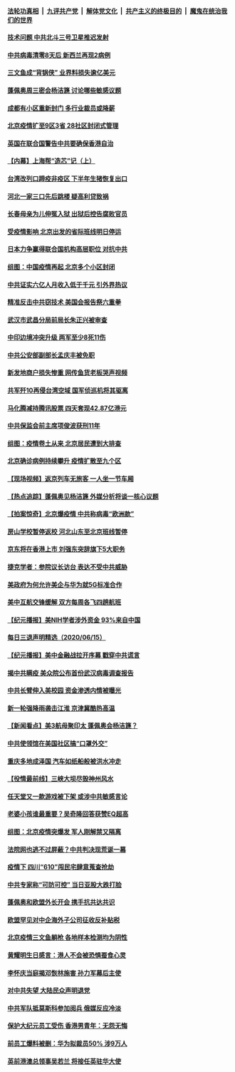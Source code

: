 ####  [法轮功真相](../../../../basic/blob/master/README.md?t=06170202) &nbsp;|&nbsp; [九评共产党](../../../../9ping.md/blob/master/README.md?t=06170202) &nbsp;|&nbsp; [解体党文化](../../../../jtdwh.md/blob/master/README.md?t=06170202)  &nbsp;|&nbsp; [共产主义的终极目的](../../../../gczydzjmd.md/blob/master/README.md?t=06170202) &nbsp;|&nbsp; [魔鬼在统治我们的世界](../../../../mgztzwmdsj.md/blob/master/README.md?t=06170202) 

#### [技术问题 中共北斗三号卫星推迟发射](../pages/nsc413/n12190052.md?t=06170202) 

#### [中共病毒清零8天后 新西兰再现2病例](../pages/nsc413/n12190013.md?t=06170202) 

#### [三文鱼成“背锅侠” 业界料损失逾亿美元](../pages/nsc413/n12190038.md?t=06170202) 

#### [蓬佩奥周三密会杨洁篪 讨论哪些敏感议题](../pages/nsc413/n12190034.md?t=06170202) 

#### [成都有小区重新封门 多行业裁员或降薪](../pages/nsc413/n12189841.md?t=06170202) 

#### [北京疫情扩至9区3省 28社区封闭式管理](../pages/nsc413/n12189881.md?t=06170202) 

#### [英国在联合国警告中共要确保香港自治](../pages/nsc413/n12189994.md?t=06170202) 

#### [【内幕】上海帮“造芯”记（上）](../pages/nsc413/n12156659.md?t=06170202) 

#### [台湾改列口蹄疫非疫区 下半年生猪恢复出口](../pages/nsc413/n12189865.md?t=06170202) 

#### [河北一家三口先后跳楼 疑高利贷致祸](../pages/nsc413/n12189912.md?t=06170202) 

#### [长春母亲为儿伸冤入狱 出狱后控告腐败官员](../pages/nsc413/n12189649.md?t=06170202) 

#### [受疫情影响 北京出发的省际班线明日停运](../pages/nsc413/n12189547.md?t=06170202) 

#### [日本力争赢得联合国机构高层职位 对抗中共](../pages/nsc413/n12189804.md?t=06170202) 

#### [组图：中国疫情再起 北京多个小区封闭](../pages/nsc413/n12189091.md?t=06170202) 

#### [中共证实六亿人月收入低于千元 引外界热议](../pages/nsc413/n12189619.md?t=06170202) 

#### [精准反击中共窃技术 美国会报告祭六重拳](../pages/nsc413/n12186086.md?t=06170202) 

#### [武汉市武昌分局前局长朱正兴被审查](../pages/nsc413/n12189373.md?t=06170202) 


#### [中印边境冲突升级 两军至少8死11伤](../pages/nsc413/n12189414.md?t=06170202) 

#### [中共公安部副部长孟庆丰被免职](../pages/nsc413/n12188915.md?t=06170202) 

#### [新发地商户损失惨重 网传鱼货老板哭声视频](../pages/nsc413/n12189034.md?t=06170202) 

#### [共军歼10再侵台湾空域 国军侦巡机将其驱离](../pages/nsc413/n12189222.md?t=06170202) 

#### [马化腾减持腾讯股票 四天套现42.87亿港元](../pages/nsc413/n12189178.md?t=06170202) 

#### [中共保监会前主席项俊波获刑11年](../pages/nsc413/n12189030.md?t=06170202) 

#### [组图：疫情卷土从来 北京居民遭到大排查](../pages/nsc413/n12188801.md?t=06170202) 

#### [北京确诊病例持续攀升 疫情扩散至九个区](../pages/nsc413/n12188735.md?t=06170202) 

#### [【现场视频】返京列车无旅客 一人坐一节车厢](../pages/nsc413/n12188775.md?t=06170202) 

#### [【热点追踪】蓬佩奥见杨洁篪 外媒分析将谈一核心议题](../pages/nsc413/n12188858.md?t=06170202) 

#### [【拍案惊奇】北京爆疫情 中共称病毒“欧洲款”](../pages/nsc413/n12188675.md?t=06170202) 

#### [房山学校暂停返校 河北山东至北京班线暂停](../pages/nsc413/n12188490.md?t=06170202) 

#### [京东将在香港上市 刘强东突辞旗下5大职务](../pages/nsc413/n12188202.md?t=06170202) 

#### [捷克学者：参院议长访台 表达不受中共威胁](../pages/nsc413/n12188466.md?t=06170202) 

#### [美政府为何允许美企与华为就5G标准合作](../pages/nsc413/n12188439.md?t=06170202) 

#### [美中互航交锋缓解 双方每周各飞四趟航班](../pages/nsc413/n12188417.md?t=06170202) 

#### [【纪元播报】美NIH学者涉外资金 93%来自中国](../pages/nsc413/n12188182.md?t=06170202) 

#### [每日三退声明精选（2020/06/15）](../pages/nsc413/n12188476.md?t=06170202) 

#### [【纪元播报】美中金融战拉开序幕 戳穿中共谎言](../pages/nsc413/n12188313.md?t=06170202) 

#### [揭中共瞒疫 美众院公布首份武汉病毒调查报告](../pages/nsc413/n12188209.md?t=06170202) 

#### [中共长臂伸入美校园 资金渗透内情被曝光](../pages/nsc413/n12188026.md?t=06170202) 

#### [新一轮强降雨袭击江淮 京津冀酷热高温](../pages/nsc413/n12188329.md?t=06170202) 

#### [【新闻看点】美3航母聚印太 蓬佩奥会杨洁篪？](../pages/nsc413/n12187943.md?t=06170202) 

#### [中共使领馆在美国社区搞“口罩外交”](../pages/nsc413/n12188010.md?t=06170202) 

#### [重庆多地成泽国 汽车如纸船般被洪水冲走](../pages/nsc413/n12187987.md?t=06170202) 

#### [【役情最前线】三峡大坝尽毁神州风水](../pages/nsc413/n12187758.md?t=06170202) 

#### [任天堂又一款游戏被下架 或涉中共敏感言论](../pages/nsc413/n12187964.md?t=06170202) 

#### [老婆小孩谁最重要？吴奇隆回答获赞EQ超高](../pages/nsc413/n12187794.md?t=06170202) 

#### [组图：北京疫情突爆发 军人刚解禁又隔离](../pages/nsc413/n12187280.md?t=06170202) 

#### [法院网也逃不过屏蔽？中共判决现荒诞一幕](../pages/nsc413/n12188031.md?t=06170202) 

#### [疫情下 四川“610”闯民宅肆意蒐查抢劫](../pages/nsc413/n12186703.md?t=06170202) 

#### [中共专家称“可防可控” 当日亚股大跌打脸](../pages/nsc413/n12187783.md?t=06170202) 

#### [蓬佩奥和欧盟外长开会 携手抗共达共识](../pages/nsc413/n12187801.md?t=06170202) 

#### [欧盟罕见对中企海外子公司征收反补贴税](../pages/nsc413/n12187790.md?t=06170202) 

#### [北京疫情三文鱼躺枪 各地样本检测均为阴性](../pages/nsc413/n12187647.md?t=06170202) 

#### [黄耀明生日感言：港人不会被恐惧蚕食心灵](../pages/nsc413/n12187605.md?t=06170202) 

#### [李怀庆当庭揭邓恢林施害 孙力军幕后主使](../pages/nsc413/n12187721.md?t=06170202) 

#### [对中共失望 大陆民众声明退党](../pages/nsc413/n12187315.md?t=06170202) 

#### [中共军队抵莫斯科参加阅兵 俄媒反应冷淡](../pages/nsc413/n12187691.md?t=06170202) 

#### [保护大纪元员工受伤 香港男青年：无怨无悔](../pages/nsc413/n12187630.md?t=06170202) 

#### [前员工爆料被删：华为拟裁员50% 涉9万人](../pages/nsc413/n12187464.md?t=06170202) 

#### [英前港澳总领事吴若兰 将接任英驻华大使](../pages/nsc413/n12187665.md?t=06170202) 

